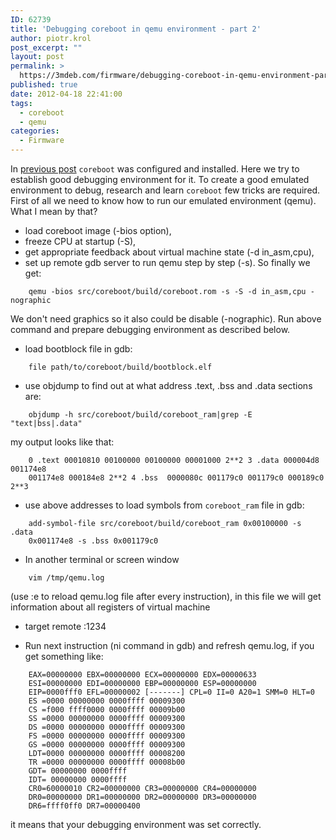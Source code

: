 ```yaml
---
ID: 62739
title: 'Debugging coreboot in qemu environment - part 2'
author: piotr.krol
post_excerpt: ""
layout: post
permalink: >
  https://3mdeb.com/firmware/debugging-coreboot-in-qemu-environment-part-2/
published: true
date: 2012-04-18 22:41:00
tags:
  - coreboot
  - qemu
categories:
  - Firmware
---
```

In [previous post][1] `coreboot` was configured and installed. Here we try to
establish good debugging environment for it. To create a good emulated
environment to debug, research and learn `coreboot` few tricks are required.
First of all we need to know how to run our emulated environment (qemu). What I
mean by that?

*   load coreboot image (-bios option),
*   freeze CPU at startup (-S),
*   get appropriate feedback about virtual machine state (-d in_asm,cpu),
*   set up remote gdb server to run qemu step by step (-s). So finally we get:

```
    qemu -bios src/coreboot/build/coreboot.rom -s -S -d in_asm,cpu -nographic
```

We don't need graphics so it also could be disable (-nographic). Run above
command and prepare debugging environment as described below.

*   load bootblock file in gdb:

```
    file path/to/coreboot/build/bootblock.elf
```

*   use objdump to find out at what address .text, .bss and .data sections are:

```
    objdump -h src/coreboot/build/coreboot_ram|grep -E "text|bss|.data"
```

my output looks like that:

```
    0 .text 00010810 00100000 00100000 00001000 2**2 3 .data 000004d8 001174e8
    001174e8 000184e8 2**2 4 .bss  0000080c 001179c0 001179c0 000189c0 2**3
```

*   use above addresses to load symbols from `coreboot_ram` file in gdb:

```
    add-symbol-file src/coreboot/build/coreboot_ram 0x00100000 -s .data
    0x001174e8 -s .bss 0x001179c0
```

*   In another terminal or screen window

```
    vim /tmp/qemu.log
```

(use :e to reload qemu.log file after every instruction), in this file we will
get information about all registers of virtual machine

* target remote :1234

* Run next instruction (ni command in gdb) and refresh qemu.log, if you get something like:

```
    EAX=00000000 EBX=00000000 ECX=00000000 EDX=00000633
    ESI=00000000 EDI=00000000 EBP=00000000 ESP=00000000
    EIP=0000fff0 EFL=00000002 [-------] CPL=0 II=0 A20=1 SMM=0 HLT=0
    ES =0000 00000000 0000ffff 00009300
    CS =f000 ffff0000 0000ffff 00009b00
    SS =0000 00000000 0000ffff 00009300
    DS =0000 00000000 0000ffff 00009300
    FS =0000 00000000 0000ffff 00009300
    GS =0000 00000000 0000ffff 00009300
    LDT=0000 00000000 0000ffff 00008200
    TR =0000 00000000 0000ffff 00008b00
    GDT= 00000000 0000ffff
    IDT= 00000000 0000ffff
    CR0=60000010 CR2=00000000 CR3=00000000 CR4=00000000
    DR0=00000000 DR1=00000000 DR2=00000000 DR3=00000000
    DR6=ffff0ff0 DR7=00000400
```

it means that your debugging environment was set correctly.

 [1]: /2012/03/12/debugging-coreboot-in-qemu-enviroment
